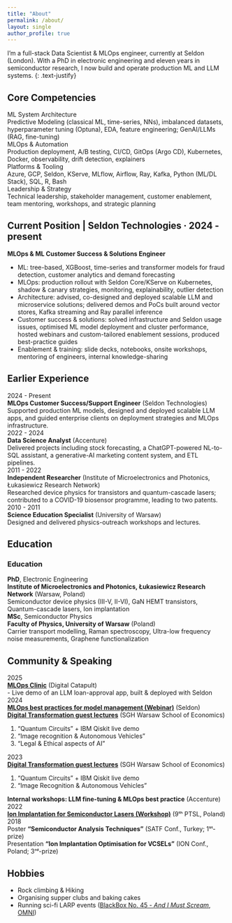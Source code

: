 ```yaml
---
title: "About"
permalink: /about/
layout: single
author_profile: true
---
```



<!-- ## About me -->

I’m a full-stack Data Scientist & MLOps engineer, currently at Seldon (London). With a PhD in electronic engineering and eleven years in semiconductor research, I now build and operate production ML and LLM systems.
{: .text-justify}

<!-- --- -->

## Core Competencies

<div class="skills-section" markdown="1">

  <div class="skill-row">
    <div class="skill-category">ML System Architecture</div>
    <div class="skill-list">Predictive Modeling (classical ML, time-series, NNs), imbalanced datasets, hyperparameter tuning (Optuna), EDA, feature engineering; GenAI/LLMs (RAG, fine-tuning)</div>
  </div>

  <div class="skill-row">
    <div class="skill-category">MLOps & Automation</div>
    <div class="skill-list">Production deployment, A/B testing, CI/CD, GitOps (Argo CD), Kubernetes, Docker, observability, drift detection, explainers</div>
  </div>

  <div class="skill-row">
    <div class="skill-category">Platforms & Tooling</div>
    <div class="skill-list">Azure, GCP, Seldon, KServe, MLflow, Airflow, Ray, Kafka, Python (ML/DL Stack), SQL, R, Bash</div>
  </div>

  <div class="skill-row">
    <div class="skill-category">Leadership & Strategy</div>
    <div class="skill-list">Technical leadership, stakeholder management, customer enablement, team mentoring, workshops, and strategic planning</div>
  </div>

</div>

<!-- --- -->

## Current Position | Seldon Technologies · 2024 - present

**MLOps & ML Customer Success & Solutions Engineer**

- ML: tree-based, XGBoost, time-series and transformer models for fraud detection, customer analytics and demand forecasting
- MLOps: production rollout with Seldon Core/KServe on Kubernetes, shadow & canary strategies, monitoring, explainability, outlier detection
- Architecture: advised, co-designed and deployed scalable LLM and microservice solutions; delivered demos and PoCs built around vector stores, Kafka streaming and Ray parallel inference
- Customer success & solutions: solved infrastructure and Seldon usage issues, optimised ML model deployment and cluster performance, hosted webinars and custom-tailored enablement sessions, produced best-practice guides
- Enablement & training: slide decks, notebooks, onsite workshops, mentoring of engineers, internal knowledge-sharing

<!-- --- -->

## Earlier Experience

<!-- | Period | Role | Organisation | Selected work |
| :--- | :--- | :--- | :--- |
| 2024.03-present | MLOps Customer Success/Customer Support Engineer | Seldon Technologies | Production ML model support (tree-based, NLP, etc.); LLM app architecture & deployment; production deployment guidance (shadow/canary); MLOps infrastructure support (Kubernetes, Kafka); customer enablement and training.  |
| 2022.05-2024.02 | Data Science Analyst | Accenture | Stock forecasting (SARIMAX, Prophet), ChatGPT NL-to-SQL assistant with vector DB, generative-AI marketing content system, immigration-trend prediction, ETL pipelines, database consolidation & ER modelling, LLM fine-tuning & MLOps enablement workshops.  |
| 2011.07-2022.04 | Independent Researcher | Łukasiewicz Research Network - Institute of Microelectronics and Photonics | Device physics for transistors & quantum-cascade lasers; COVID-19 biosensor programme leading to two patents, multiple peer-reviewed articles & conference presentations.  |
| 2010.09, 2011.09 | Science Education Specialist | Faculty of Physics, University of Warsaw | Design and delivery of physics-outreach workshops and lectures.  | -->


<div class="bar-timeline" markdown="1">

  <div class="row">
    <div class="bar-year">2024 - Present</div>
    <div class="bar-marker" style="--bar-height: 40px; --bar-top: 0.8rem;"></div>
    <div class="details">
      <strong>MLOps Customer Success/Support Engineer</strong> (Seldon Technologies)<br>
      Supported production ML models, designed and deployed scalable LLM apps, and guided enterprise clients on deployment strategies and MLOps infrastructure.
    </div>
  </div>

  <div class="row">
    <div class="bar-year">2022 - 2024</div>
    <div class="bar-marker" style="--bar-height: 100px; --bar-top: 0.8rem;"></div>
    <div class="details">
      <strong>Data Science Analyst</strong> (Accenture)<br>
      Delivered projects including stock forecasting, a ChatGPT-powered NL-to-SQL assistant, a generative-AI marketing content system, and ETL pipelines.
    </div>
  </div>

  <div class="row">
    <div class="bar-year">2011 - 2022</div>
    <div class="bar-marker" style="--bar-height: 150px; --bar-top: 0.8rem;"></div>
    <div class="details">
      <strong>Independent Researcher</strong> (Institute of Microelectronics and Photonics, Łukasiewicz Research Network)<br>
      Researched device physics for transistors and quantum-cascade lasers; contributed to a COVID-19 biosensor programme, leading to two patents.
    </div>
  </div>

  <div class="row">
    <div class="bar-year">2010 - 2011</div>
    <div class="bar-marker" style="--bar-top: 0.8rem; --bar-height: 60px;"></div>
    <div class="details">
      <strong>Science Education Specialist</strong> (University of Warsaw)<br>
      Designed and delivered physics-outreach workshops and lectures.
    </div>
  </div>

</div>

<!-- --- -->

## Education

<!-- - **PhD**, **Electronic Engineering**
  - Institute of Microelectronics and Photonics, Łukasiewicz Research Network, Warsaw, Poland
  - Semiconductor device physics (III-V, II-VI), GaN HEMT transistors, Quantum-cascade lasers, Ion implantation
- **MSc**, **Semiconductor Physics**
  - Faculaty of Physics, University of Warsaw, Poland
  - Carrier transport modelling, Raman spectroscopy, Ultra-low frequency noise measurements, Graphene functionalization   -->

### Education

<div class="timeline" markdown="1">

  <div class="row">
    <div class="year"><strong>PhD</strong>, Electronic Engineering</div>
    <div class="dot"></div>
    <div class="details">
      <strong>Institute of Microelectronics and Photonics, Łukasiewicz Research Network</strong> (Warsaw, Poland)<br>
      Semiconductor device physics (III-V, II-VI), GaN HEMT transistors, Quantum-cascade lasers, Ion implantation
    </div>
  </div>

  <div class="row">
    <div class="year"><strong>MSc</strong>, Semiconductor Physics</div>
    <div class="dot"></div>
    <div class="details">
      <strong>Faculty of Physics, University of Warsaw</strong> (Poland)<br>
      Carrier transport modelling, Raman spectroscopy, Ultra-low frequency noise measurements, Graphene functionalization
    </div>
  </div>

</div>

<!-- --- -->

## Community & Speaking
<div class="timeline">

  <!-- 2025 — first (and only) event -->
  <div class="row">
    <div class="year">2025</div><div class="dot"></div>
    <div class="details">
      <strong><a href="https://www.digicatapult.org.uk/apply/events/mlops-clinic/">MLOps Clinic</a></strong> (Digital Catapult)<br>
      - Live demo of an LLM loan-approval app, built & deployed with Seldon
    </div>
  </div>

  <!-- 2024 — first event (shows year) -->
  <div class="row">
    <div class="year">2024</div><div class="dot"></div>
    <div class="details">
      <strong><a href="https://www.linkedin.com/posts/maciej-kozubal_seldon-mlops-ml-activity-7259518801447178241-SPhA">
        MLOps best practices for model management (Webinar)</a></strong> (Seldon)
    </div>
  </div>
  <!-- 2024 — second event (leave year blank) -->
  <div class="row">
    <div class="year"></div><div class="dot"></div>
    <div class="details">
      <strong><a href="https://www.linkedin.com/posts/maciej-kozubal_digitaltransformation-quantumcircuits-imagerecognition-activity-7172586433335943168-4JH-">
        Digital Transformation guest lectures</a></strong> (SGH Warsaw School of Economics)
      <ol>
        <li>“Quantum Circuits” + IBM Qiskit live demo</li>
        <li>“Image recognition & Autonomous Vehicles”</li>
        <li>“Legal & Ethical aspects of AI”</li>
      </ol>
    </div>
  </div>

  <!-- 2023 — first event (shows year) -->
  <div class="row">
    <div class="year">2023</div><div class="dot"></div>
    <div class="details">
      <strong><a href="https://www.linkedin.com/posts/maciej-kozubal_sgh-accenture-quantumcomputing-activity-7043191827256029184-a4Hf">
        Digital Transformation guest lectures</a></strong> (SGH Warsaw School of Economics)
      <ol>
        <li>“Quantum Circuits” + IBM Qiskit live demo</li>
        <li>“Image Recognition & Autonomous Vehicles”</li>
      </ol>
    </div>
  </div>
  <!-- 2023 — second event (leave year blank) -->
  <div class="row">
    <div class="year"></div><div class="dot"></div>
    <div class="details">
      <strong>Internal workshops: LLM fine-tuning & MLOps best practice</strong> (Accenture)
    </div>
  </div>

  <!-- 2022 -->
  <div class="row">
    <div class="year">2022</div><div class="dot"></div>
    <div class="details">
      <strong><a href="https://www.linkedin.com/posts/maciej-kozubal_gave-a-talk-on-a-workshop-on-physics-and-activity-6983402798642024448-4Cq7">
        Ion Implantation for Semiconductor Lasers (Workshop)</a></strong> (9ᵗʰ PTSL, Poland)
    </div>
  </div>

  <!-- 2018 (two items) -->
  <div class="row">
    <div class="year">2018</div><div class="dot"></div>
    <div class="details">Poster <strong>“Semiconductor Analysis Techniques”</strong> (SATF Conf., Turkey; 1ˢᵗ-prize)</div>
  </div>
  <div class="row">
    <div class="year"></div><div class="dot"></div>
    <div class="details">Presentation <strong>“Ion Implantation Optimisation for VCSELs”</strong> (ION Conf., Poland; 3ʳᵈ-prize)</div>
  </div>

</div>
 
<!-- --- -->

## Hobbies
- Rock climbing & Hiking
- Organising supper clubs and baking cakes  
- Running sci-fi LARP events ([BlackBox No. 45 - *And I Must Scream*](https://app.evenea.pl/event/bb3cno45?callback=&event_id=182014), [OMNI](https://fleppl.wixsite.com/larpblog/post/omni-solidny-larp-science-fiction))

<!-- ---

*Interested in collaborating? Connect on [LinkedIn](https://linkedin.com/in/maciejkozubal) or explore my work on [GitHub](https://github.com/maciejkozubal)* -->
